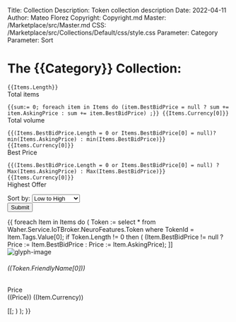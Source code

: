 Title: Collection
Description: Token collection description
Date: 2022-04-11
Author: Mateo Florez
Copyright: Copyright.md
Master: /Marketplace/src/Master.md
CSS: /Marketplace/src/Collections/Default/css/style.css
Parameter: Category
Parameter: Sort

<div style='display:none'>
{{
	Items := select * 
		from 
			Waher.Service.IoTBroker.Marketplace.AuctionItem
		where 
			Type = Category 
		and 
			Processed = null
		and 
			Expires  > Now;
}}
</div>
<div class="hero-image">
	<div class="hero-image-gradient"></div>
	<div class="container hero-text">
    	<h1>The {{Category}} Collection:</h1>
	</div> 
</div>
<div class="container">
	<div class="container my-4">
		<div class="row row-cols-1 row-cols-4 g-2 g-lg-3 text-start">
			<div class="col-md-2">
				<p class="m-1"><code>{{Items.Length}}</code></br>Total items</p>
			</div>
			<div class="col-md-2">
				<p class="m-1"><code>{{sum:= 0; foreach item in Items do (item.BestBidPrice = null ? sum += item.AskingPrice : sum += item.BestBidPrice) ;}} {{Items.Currency[0]}}</code></br> Total volume</p>
			</div>
			<div class="col-md-2">
				<p class="m-1"><code>{{(Items.BestBidPrice.Length = 0 or Items.BestBidPrice[0] = null)? min(Items.AskingPrice) : min(Items.BestBidPrice)}} {{Items.Currency[0]}}</code></br> Best Price</p>
			</div>
			<div class="col-md-2">
				<p class="m-1"><code>{{(Items.BestBidPrice.Length = 0 or Items.BestBidPrice[0] = null) ? Max(Items.AskingPrice) : Max(Items.BestBidPrice)}} {{Items.Currency[0]}}</code></br> Highest Offer</p>
			</div>
		</div>
	</div>
		<div class="container my-4">
			<form>
				<div class="mb-3">
					<input type="hidden" name="Category" value="{{Category}}">
					<label for="tokens"  class="form-label">Sort by:</label>
					<select name="Sort" id="sort" class="form-select w-auto">
						<optgroup label="Price">
						  <option value="Value ASC">Low to High</option>
						  <option value="Value DESC">High to Low</option>
						</optgroup>
					</select>
				</div>
			  <button type="submit" class="btn btn-primary">Submit</button>
			</form>
		</div>
<div class="more-from-collection">
<div class="zone grid-wrapper mt-3">
{{  
foreach Item in Items
do
(
Token :=  select * from Waher.Service.IoTBroker.NeuroFeatures.Token where TokenId = Item.Tags.Value[0];
if Token.Length != 0 then
(
(Item.BestBidPrice != null ? Price := Item.BestBidPrice : Price := Item.AskingPrice);
]]<div class="shadow card m-2 token_zone" style="width: 13rem;" onclick="location.href='TokenInfo.md?TokenId=((Token.TokenId[0]))'">
<img class="card-img-top token-image" src="data:image/png;base64,((Base64Encode(Token.Glyph[0]) ))" alt="glyph-image"/>
<div class= "card-body">
<h6 class="card-title text-start">((Token.FriendlyName[0]))</h6>
<p class="card-text text-start">Price <br>((Price)) ((Item.Currency))</p>
</div>
</div>[[;
)
);
}}
</div>
</div>
</div>